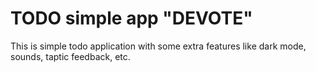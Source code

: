 #  TODO simple app "DEVOTE"

This is simple todo application with some extra features like dark mode, sounds, taptic feedback, etc.

